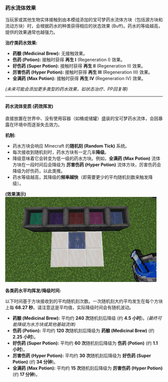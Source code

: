 ### **药水流体效果**


当玩家或其他生物实体接触到由本模组添加的宝可梦药水流体方块（包括源方块和流动方块）时，会根据药水的种类获得相应的状态效果 (Buff)。药水的等级越高，提供的效果通常也越强力。

**治疗类药水效果:**

*   **药酿 (Medicinal Brew):** 无接触效果。
*   **伤药 (Potion):** 接触时获得 **再生 I** (Regeneration I) 效果。
*   **好伤药 (Super Potion):** 接触时获得 **再生 II** (Regeneration II) 效果。
*   **厉害伤药 (Hyper Potion):** 接触时获得 **再生 III** (Regeneration III) 效果。
*   **全满药 (Max Potion):** 接触时获得 **再生 IV** (Regeneration IV) 效果。

*(未来可能会添加更多类型的药水效果，如状态治疗、PP回复等)*

---

#### **药水流体变质 (药效挥发)**

直接放置在世界中、没有使用容器（如桶或储罐）盛装的宝可梦药水流体，会因暴露在环境中而逐渐失去效力。

**机制:**

*   药水方块会响应 Minecraft 的**随机刻 (Random Tick)** 系统。
*   每次接收到随机刻时，药水方块有一定几率**降级**。
*   降级意味着它会转变为低一级的药水方块。例如，**全满药 (Max Potion)** 流体方块在一段时间后会降级为 **厉害伤药 (Hyper Potion)** 流体方块，厉害伤药会降级为好伤药，以此类推。
*   药水等级越高，其降级的**频率越快**（即需要更少的平均随机刻数来触发降级）。

**(效果演示)**
![药水挥发/降级过程](../Pictures/potionVolatilization.gif)

**各类药水平均挥发/降级时间:**

以下时间基于方块接收到的平均随机刻次数。一次随机刻大约平均发生在每个方块上每 **68.27 秒**。请注意这是平均值，实际降级时间会有随机波动。

*   **药酿 (Medicinal Brew):** 平均约 **240 次**随机刻后降级 (约 **4.5 小时**)。*(最终可能降级为水方块或其他基础流体)*
*   **伤药 (Potion):** 平均约 **120 次**随机刻后降级为 **药酿 (Medicinal Brew)** (约 **2.25 小时**)。
*   **好伤药 (Super Potion):** 平均约 **60 次**随机刻后降级为 **伤药 (Potion)** (约 **1.1 小时**)。
*   **厉害伤药 (Hyper Potion):** 平均约 **30 次**随机刻后降级为 **好伤药 (Super Potion)** (约 **34 分钟**)。
*   **全满药 (Max Potion):** 平均约 **15 次**随机刻后降级为 **厉害伤药 (Hyper Potion)** (约 **17 分钟**)。

